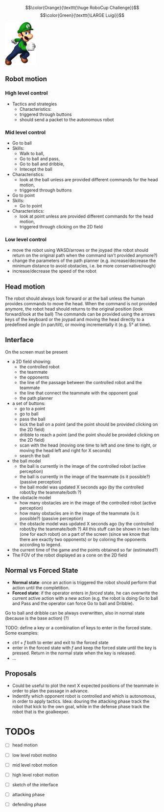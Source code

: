 $$\color{Orange}{\texttt{\huge RoboCup Challenge}}$$
$$\color{Green}{\texttt{\LARGE Luigi}}$$

![Luigi](images/luigi.png)

## Robot motion

### High level control
- Tactics and strategies
  -  Characteristics: 
    -  triggered through buttons
    -  should send a packet to the autonomous robot 

### Mid level control
- Go to ball 
 - Skills: 
   - Walk to ball, 
   - Go to ball and pass, 
   - Go to ball and dribble,
   - Intecept the ball
 - Characteristics:
   - look at the ball unless are provided different commands for the head motion,
   - triggered through buttons 
- Go to point 
 - Skills: 
   - Go to point
 - Characteristics: 
   - look at point unless are provided different commands for the head motion,
   - triggered through clicking on the 2D field

### Low level control
- move the robot using WASD/arrows or the joypad (the robot should return on the original path when the command isn't provided anymore?)
- change the parameters of the path planner (e.g. increase/decrease the minimum distance to avoid obstacles, i.e. be more conservative/rough)
- increase/decrease the speed of the robot

## Head motion
The robot should always look forward or at the ball unless the human provides commands to move the head.
When the command is not provided anymore, the robot head should returns to the original position (look forward/look at the ball)
The commands can be provided using the arrows keys of the keyboard or the joypad and moving the head directly to a predefined angle (in pan/tilt), or moving incrementally it (e.g. 5° at time).

## Interface
On the screen must be present
- a 2D field showing:
    - the controlled robot
    - the teammate
    - the opponents
    - the line of the passage between the controlled robot and the teammate
    - the line that connect the teammate with the opponent goal
    - the path planner
- a set of buttons:
    - go to a point
    - go to ball
    - pass the ball
    - kick the ball on a point (and the point should be provided clicking on the 2D field)
    - dribble to reach a point (and the point should be provided clicking on the 2D field)
    - scan with the head (moving one time to left and one time to right, or moving the head left and right for X seconds)
    - search the ball
- the ball model
    - the ball is currently in the image of the controlled robot (active perception)
    - the ball is currently in the image of the teammate (is it possible?) (passive perception)
    - the ball model was updated X seconds ago (by the controlled robot/by the teammate/both ?)
- the obstacle model
    - how many obstacles are in the image of the controlled robot (active perception)
    - how many obstacles are in the image of the teammate (is it possible?) (passive perception)
    - the obstacle model was updated X seconds ago (by the controlled robot/by the teammate/both ?)
    All this stuff can be shown in two lists (one for each robot) on a part of the screen (since we know that there are exactly two opponents) or by coloring the opponents according to legend.
- the current time of the game and the points obtained so far (estimated?)
- The FOV of the robot displayed as a cone on the 2D field

## Normal vs Forced State
- **Normal state**: once an action is triggered the robot should perform that action until the completition. 
- **Forced state**: if the operator enters in _forced_ state, he can overwrite the current active action with a new action (e.g. the robot is doing Go to ball and Pass and the operator can force Go to ball and Dribble).

Go to ball and dribble can be always overwritten, also in normal state (because is the base action) (?)

TODO: define a key or a combination of keys to enter in the forced state. Some examples:
- _ctrl + f_ both to enter and exit to the forced state
- enter in the forced state with _f_ and keep the forced state until the key is pressed. Return in the normal state when the key is released. 
- ...


## Proposals
- Could be useful to plot the next X expected positions of the teammate in order to plan the passage in advance.
- Indentify which opponent robot is controlled and which is autonomous, in order to apply tactics. Idea: douring the attacking phase track the robot that kick to the own goal, while in the defense phase track the robot that is the goalkeeper.


# TODOs
- [ ] head motion
- [ ] low level robot motino
- [ ] mid level robot motion
- [ ] high level robot motion
- [ ] sketch of the interface
- [ ] attacking phase
- [ ] defending phase





